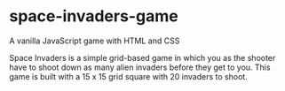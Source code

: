 # space-invaders-game

A vanilla JavaScript game with HTML and CSS

Space Invaders is a simple grid-based game in which you as the shooter have to shoot down as many alien invaders before they get to you. This game is built with a 15 x 15 grid square with 20 invaders to shoot. 